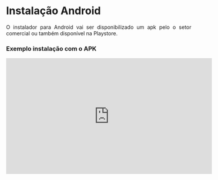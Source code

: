 <style>
  body {
    text-align: justify;
  }
</style>

# **Instalação Android**

O instalador para Android vai ser disponibilizado um apk pelo o setor comercial ou também disponível na Playstore.

### Exemplo instalação com o APK

<iframe width="560" height="315" src="https://www.youtube.com/embed/HnHcqYhfAaM?si=opHRazqw4TlPhsxD" title="YouTube video player" frameborder="0" allow="accelerometer; autoplay; clipboard-write; encrypted-media; gyroscope; picture-in-picture; web-share" allowfullscreen></iframe>